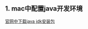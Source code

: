 ## 1. mac中配置java开发环境
[官网中下载java jdk安装包](http://www.oracle.com/technetwork/java/javase/downloads/jdk8-downloads-2133151.html)
